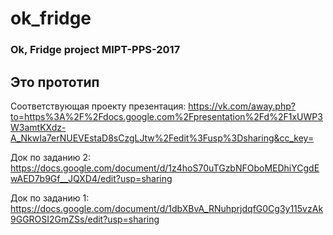 # ok_fridge
### Ok, Fridge project MIPT-PPS-2017

## Это прототип

Соответствующая проекту презентация: https://vk.com/away.php?to=https%3A%2F%2Fdocs.google.com%2Fpresentation%2Fd%2F1xUWP3W3amtKXdz-A_NkwIa7erNUEVEstaD8sCzgLJtw%2Fedit%3Fusp%3Dsharing&cc_key=

Док по заданию 2: https://docs.google.com/document/d/1z4hoS70uTGzbNFOboMEDhiYCgdEwAED7b9Gf__JQXD4/edit?usp=sharing

Док по заданию 1: https://docs.google.com/document/d/1dbXBvA_RNuhprjdqfG0Cg3y115vzAk9GGROSI2GmZSs/edit?usp=sharing

